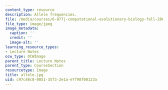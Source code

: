```yaml
---
content_type: resource
description: Allele frequencies.
file: /media/courses/6-877j-computational-evolutionary-biology-fall-2005/c97c48c8085135f32e1ae7f98f00123a_allele.jpg
file_type: image/jpeg
image_metadata:
  caption: ''
  credit: ''
  image-alt: ''
learning_resource_types:
- Lecture Notes
ocw_type: OCWImage
parent_title: Lecture Notes
parent_type: CourseSection
resourcetype: Image
title: allele.jpg
uid: c97c48c8-0851-35f3-2e1a-e7f98f00123a
---
```

